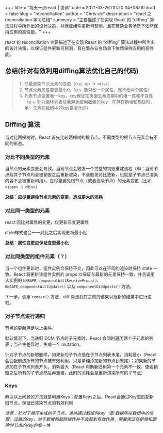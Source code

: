 +++
title = "每天一点react | 协调"
date = 2021-03-26T10:20:34+08:00
draft = false
slug = "reconciliation"
author = "Chris-dc"
description = "react 之 reconciliation 学习总结"
summary = "主要描述了在实现 React 的 “diffing” 算法过程中所作出的设计决策，以保证组件更新可预测，且在繁杂业务场景下依然保持应用的高性能。"
+++

react 的 reconciliation 主要描述了在实现 React 的 “diffing” 算法过程中所作出的设计决策，以保证组件更新可预测，且在繁杂业务场景下依然保持应用的高性能。

## 总结(针对有效利用diffing算法优化自己的代码)

> 1. 尽量避免节点元素的变更（e.g. `<p>` -> `<div>`）
> 2. 节点元素属性变更最小化（p.s. 能只改一个属性，就不改两个属性）
> 3. 列表节点设置唯一key，key保证在页面生命周期中的唯一性和不变性（p.s. 针对循环列表尽量避免使用数组的key，在存在新增和删除时，单一元素在数组中的key是变化的）



## Diffing 算法

当对比两棵树时，React 首先比较两棵树的根节点。不同类型的根节点元素会有不同的形态。



### 对比不同类型的元素

当节点的元素变更会导致，当前节点会触发一个完整的销毁重建流程（即：当前节点及其子节点均会被销毁之后重新渲染，不会触发对比更新，也就是子节点已渲染内容不会被重新利用）。应尽量避免根节点（或者高级节点）的元素变更（比如 `<span>` -> `<div>`）



**总结：应尽量避免节点元素的变更，造成更大的消耗**



### 对比同一类型的元素

react 回比对属性的变更，仅更新已变更属性

style样式也会一一对比之后实现更新最小化



**总结：属性变更应保证变更最小化**



### 对比同类型的组件元素（？）

当一个组件更新时，组件实例会保持不变，因此可以在不同的渲染时保持 state 一致。React 将更新该组件实例的 props 以保证与最新的元素保持一致，并且调用该实例的 `UNSAFE_componentWillReceiveProps()`、`UNSAFE_componentWillUpdate()` 以及 `componentDidUpdate()` 方法。

下一步，调用 `render()` 方法，diff 算法将在之前的结果以及新的结果中进行递归。



### 对子节点进行递归

节点的更新满足以上条件。

默认情况下，当递归 DOM 节点的子元素时，React 会同时遍历两个子元素的列表；当产生差异时，生成一个 mutation。

针对子节点的新增删除，如果新的子节点插在子节点列表末尾，消耗最小（React会匹配前边所有的节点被有效利用，只是单纯添加新的节点到末尾）；如果新的节点加在子节点列表开头，消耗最大（React 判断新旧树第一个元素不一致，便会销毁之后所有的子节点然后再重建，此时的消耗会是重新渲染所有的子节点）



### Keys

解决以上问题的方法就是利用Keys；配置Keys之后，React会通过Key去匹配新旧节点，保证已渲染节点的有效利用



*注意：针对于循环生成的子节点，单纯通过数组的key（即 数据所在数组中的位置）设置的key，对于新增和删除操作并不会起到有效作用，需要保证在新增和删除时节点的key的唯一性*